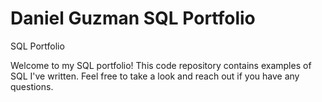 # Daniel Guzman SQL Portfolio
SQL Portfolio

Welcome to my SQL portfolio! This code repository contains examples of SQL I've written. Feel free to take a look and reach out if you have any questions.

